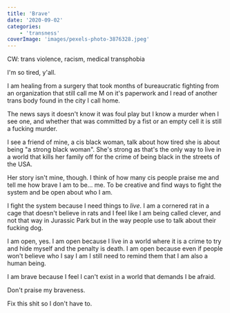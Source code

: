 ```yaml
---
title: 'Brave'
date: '2020-09-02'
categories:
    - 'transness'
coverImage: 'images/pexels-photo-3876328.jpeg'
---
```


CW: trans violence, racism, medical transphobia

<!--more-->

I'm so tired, y'all.

I am healing from a surgery that took months of bureaucratic fighting from an organization that still call me M on it's paperwork and I read of another trans body found in the city I call home.

The news says it doesn't know it was foul play but I know a murder when I see one, and whether that was committed by a fist or an empty cell it is still a fucking murder.

I see a friend of mine, a cis black woman, talk about how tired she is about being "a strong black woman". She's strong as that's the only way to live in a world that kills her family off for the crime of being black in the streets of the USA.

Her story isn't mine, though. I think of how many cis people praise me and tell me how brave I am to be... me. To be creative and find ways to fight the system and be open about who I am.

I fight the system because I need things to _live_. I am a cornered rat in a cage that doesn't believe in rats and I feel like I am being called clever, and not that way in Jurassic Park but in the way people use to talk about their fucking dog.

I am open, yes. I am open because I live in a world where it is a crime to try and hide myself and the penalty is death. I am open because even if people won't believe who I say I am I still need to remind them that I am also a human being.

I am brave because I feel I can't exist in a world that demands I be afraid.

Don't praise my braveness.

Fix this shit so I don't have to.
